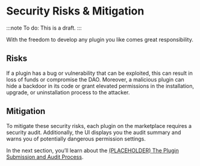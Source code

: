 # Security Risks & Mitigation

:::note
To do: This is a draft.
:::

With the freedom to develop any plugin you like comes great responsibility.

## Risks

If a plugin has a bug or vulnerability that can be exploited, this can result in loss of funds or compromise the DAO.
Moreover, a malicious plugin can hide a backdoor in its code or grant elevated permissions in the installation, upgrade, or uninstallation process to the attacker.

## Mitigation

To mitigate these security risks, each plugin on the marketplace requires a security audit. Additionally, the UI displays you the audit summary and warns you of potentially dangerous permission settings.

In the next section, you’ll learn about the [(PLACEHOLDER) The Plugin Submission and Audit Process](<(PLACEHOLDER)%20The%20Plugin%20Submission%20and%20Audit%20Proc%202ed8aa168e104aa1b61403389d6d4c66.md>).
